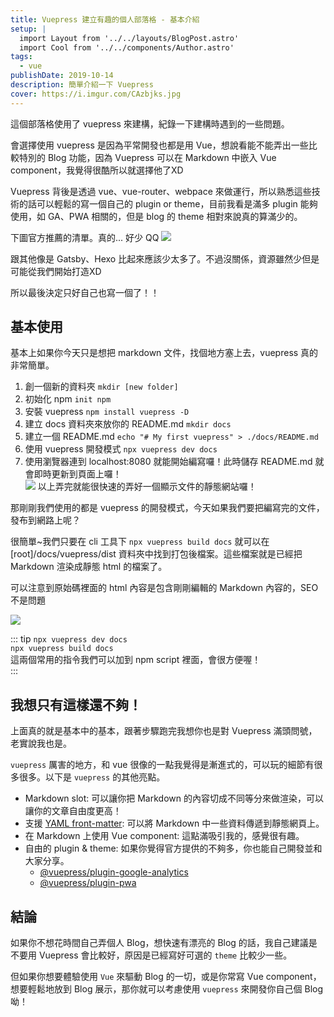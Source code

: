 ```yaml
---
title: Vuepress 建立有趣的個人部落格 - 基本介紹
setup: |
  import Layout from '../../layouts/BlogPost.astro'
  import Cool from '../../components/Author.astro'
tags: 
  - vue
publishDate: 2019-10-14
description: 簡單介紹一下 Vuepress
cover: https://i.imgur.com/CAzbjks.jpg
---
```

這個部落格使用了 vuepress 來建構，紀錄一下建構時遇到的一些問題。

會選擇使用 vuepress 是因為平常開發也都是用 Vue，想說看能不能弄出一些比較特別的 Blog 功能，因為 Vuepress 可以在 Markdown 中嵌入 Vue component，我覺得很酷所以就選擇他了XD

Vuepress 背後是透過 vue、vue-router、webpace 來做運行，所以熟悉這些技術的話可以輕鬆的寫一個自己的 plugin or theme，目前我看是滿多 plugin 能夠使用，如 GA、PWA 相關的，但是 blog 的 theme 相對來說真的算滿少的。

下圖官方推薦的清單。真的... 好少 QQ
![](https://i.imgur.com/ISjvSMT.png)

跟其他像是 Gatsby、Hexo 比起來應該少太多了。不過沒關係，資源雖然少但是可能從我們開始打造XD

所以最後決定只好自己也寫一個了！！

## 基本使用
基本上如果你今天只是想把 markdown 文件，找個地方塞上去，vuepress 真的非常簡單。

1. 創一個新的資料夾 `mkdir [new folder]`
2. 初始化 npm `init npm`
3. 安裝 vuepress `npm install vuepress -D`
4. 建立 docs 資料夾來放你的 README.md `mkdir docs`
5. 建立一個 README.md `echo "# My first vuepress" > ./docs/README.md`
6. 使用 vuepress 開發模式 `npx vuepress dev docs`
7. 使用瀏覽器連到 localhost:8080 就能開始編寫囉！此時儲存 README.md 就會即時更新到頁面上囉！  
![](https://i.imgur.com/dFw83xX.png)
以上弄完就能很快速的弄好一個顯示文件的靜態網站囉！  

那剛剛我們使用的都是 vuepress 的開發模式，今天如果我們要把編寫完的文件，發布到網路上呢？  

很簡單~我們只要在 cli 工具下 `npx vuepress build docs` 就可以在 [root]/docs/vuepress/dist 資料夾中找到打包後檔案。這些檔案就是已經把 Markdown 渲染成靜態 html 的檔案了。

可以注意到原始碼裡面的 html 內容是包含剛剛編輯的 Markdown 內容的，SEO 不是問題

![](https://i.imgur.com/lNYbrDy.png)

::: tip
`npx vuepress dev docs`  
`npx vuepress build docs`  
這兩個常用的指令我們可以加到 npm script 裡面，會很方便喔！  
:::

## 我想只有這樣還不夠！
上面真的就是基本中的基本，跟著步驟跑完我想你也是對 Vuepress 滿頭問號，老實說我也是。

`vuepress` 厲害的地方，和 vue 很像的一點我覺得是漸進式的，可以玩的細節有很多很多。以下是 `vuepress` 的其他亮點。

* Markdown slot: 可以讓你把 Markdown 的內容切成不同等分來做渲染，可以讓你的文章自由度更高！
* 支援 [YAML front-matter](https://jekyllrb.com/docs/front-matter/): 可以將 Markdown 中一些資料傳遞到靜態網頁上。
* 在 Markdown 上使用 Vue component: 這點滿吸引我的，感覺很有趣。
* 自由的 plugin & theme: 如果你覺得官方提供的不夠多，你也能自己開發並和大家分享。
  * [@vuepress/plugin-google-analytics](https://github.com/vuejs/vuepress/tree/master/packages/%40vuepress/plugin-google-analytics)
  * [@vuepress/plugin-pwa](@vuepress/plugin-pwa)

## 結論
如果你不想花時間自己弄個人 Blog，想快速有漂亮的 Blog 的話，我自己建議是不要用 Vuepress 會比較好，原因是已經寫好可選的 `theme` 比較少一些。

但如果你想要體驗使用 `Vue` 來驅動 Blog 的一切，或是你常寫 Vue component，想要輕鬆地放到 Blog 展示，那你就可以考慮使用 `vuepress` 來開發你自己個 Blog 呦！
